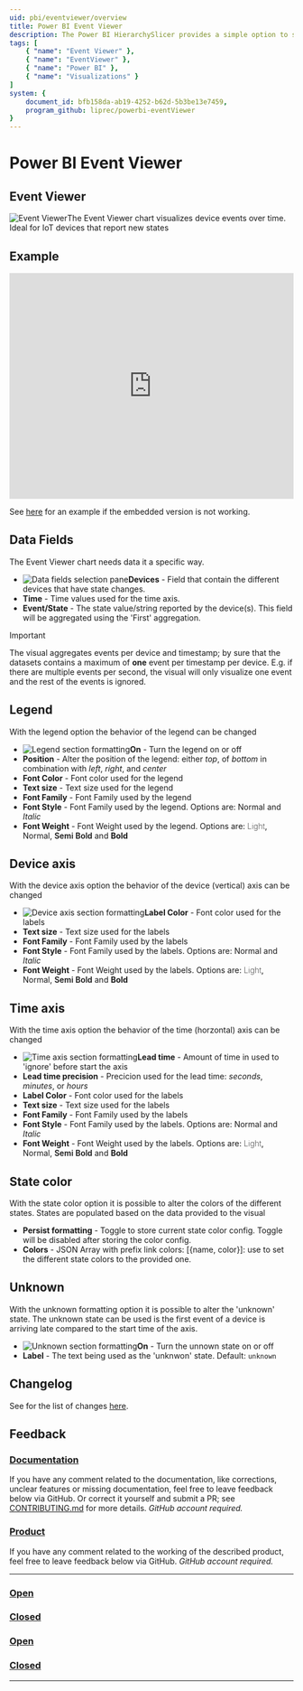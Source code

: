 ```yaml
---
uid: pbi/eventviewer/overview
title: Power BI Event Viewer
description: The Power BI HierarchySlicer provides a simple option to select multiple members of different levels of a hierarchy as selection.
tags: [
    { "name": "Event Viewer" },
    { "name": "EventViewer" }, 
    { "name": "Power BI" },
    { "name": "Visualizations" }
]
system: {
    document_id: bfb158da-ab19-4252-b62d-5b3be13e7459,
    program_github: liprec/powerbi-eventViewer
}
---
```

# Power BI Event Viewer

## Event Viewer

![Event Viewer](images/EventViewer-thumbnail.png)The Event Viewer chart visualizes device events over time. Ideal for IoT devices that report new states  

## Example

<iframe width="100%" height="400" src="https://app.powerbi.com/view?r=eyJrIjoiNjdiYzdjNDUtNzQzOC00MzZlLTg2ZTMtMzk3NDJlYjEzMjY1IiwidCI6IjE4NzYxNWY1LWFiYmItNDlhZC1iYjhmLTI1MzM2ZmYxZTk3ZSIsImMiOjh9" frameborder="0" onload="this.height=document.getElementById('_content').offsetWidth/8*6;" allowFullScreen="true"></iframe>

See [here](https://app.powerbi.com/view?r=eyJrIjoiNjdiYzdjNDUtNzQzOC00MzZlLTg2ZTMtMzk3NDJlYjEzMjY1IiwidCI6IjE4NzYxNWY1LWFiYmItNDlhZC1iYjhmLTI1MzM2ZmYxZTk3ZSIsImMiOjh9) for an example if the embedded version is not working.

## Data Fields

The Event Viewer chart needs data it a specific way.

- ![Data fields selection pane](images/EV-DataFields.png)**Devices** - Field that contain the different devices that have state changes.
- **Time** - Time values used for the time axis.
- **Event/State** - The state value/string reported by the device(s). This field will be aggregated using the 'First' aggregation.

> [!IMPORTANT]
> The visual aggregates events per device and timestamp; by sure that the datasets contains a maximum of **one** event per timestamp per device. E.g. if there are multiple events per second, the visual will only visualize one event and the rest of the events is ignored.

## Legend

With the legend option the behavior of the legend can be changed

- ![Legend section formatting](images/EV-Legend.png)**On** - Turn the legend on or off
- **Position** - Alter the position of the legend: either *top*, of *bottom* in combination with *left*, *right*, and *center*
- **Font Color** - Font color used for the legend
- **Text size** - Text size used for the legend
- **Font Family** - Font Family used by the legend
- **Font Style** - Font Family used by the legend. Options are: Normal and *Italic*
- **Font Weight** - Font Weight used by the legend. Options are: <div style="font-weight: 200; display: inline">Light</div>, Normal, <div style="font-weight: 600; display: inline">Semi Bold</div> and **Bold**

## Device axis

With the device axis option the behavior of the device (vertical) axis can be changed

- ![Device axis section formatting](images/EV-DeviceAxis.png)**Label Color** - Font color used for the labels
- **Text size** - Text size used for the labels
- **Font Family** - Font Family used by the labels
- **Font Style** - Font Family used by the labels. Options are: Normal and *Italic*
- **Font Weight** - Font Weight used by the labels. Options are: <div style="font-weight: 200; display: inline">Light</div>, Normal, <div style="font-weight: 600; display: inline">Semi Bold</div> and **Bold**

## Time axis

With the time axis option the behavior of the time (horzontal) axis can be changed

- ![Time axis section formatting](images/EV-TimeAxis.png)**Lead time** - Amount of time in used to 'ignore' before start the axis 
- **Lead time precision** - Precicion used for the lead time: *seconds*, *minutes*, or *hours*
- **Label Color** - Font color used for the labels
- **Text size** - Text size used for the labels
- **Font Family** - Font Family used by the labels
- **Font Style** - Font Family used by the labels. Options are: Normal and *Italic*
- **Font Weight** - Font Weight used by the labels. Options are: <div style="font-weight: 200; display: inline">Light</div>, Normal, <div style="font-weight: 600; display: inline">Semi Bold</div> and **Bold**

## State color

With the state color option it is possible to alter the colors of the different states. States are populated based on the data provided to the visual

- **Persist formatting** - Toggle to store current state color config. Toggle will be disabled after storing the color config.
- **Colors** - JSON Array with prefix link colors: [{name, color}]: use to set the different state colors to the provided one.

## Unknown

With the unknown formatting option it is possible to alter the 'unknown' state. The unknown state can be used is the first event of a device is arriving late compared to the start time of the axis. 

- ![Unknown section formatting](images/EV-Unknown.png)**On** - Turn the unnown state on or off
- **Label** - The text being used as the 'unknwon' state. Default: `unknown`

## Changelog

See for the list of changes [here](xref:pbi/eventviewer/changelog).

## Feedback

### [**Documentation**](#tab/docs)

If you have any comment related to the documentation, like corrections, unclear features or missing documentation, feel free to leave feedback below via GitHub. Or correct it yourself and submit a PR; see [CONTRIBUTING.md](https://github.com/liprec/azurebi-docs/blob/master/.github/CONTRIBUTING.md) for more details.
*GitHub account required.*

### [**Product**](#tab/product)

If you have any comment related to the working of the described product, feel free to leave feedback below via GitHub.
*GitHub account required.*

***

### [**Open**](#tab/docs-open/docs)

### [**Closed**](#tab/docs-closed/docs)

### [**Open**](#tab/product-open/product)

### [**Closed**](#tab/product-closed/product)

***
